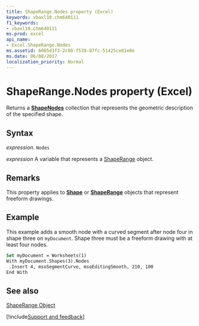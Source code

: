 ```yaml
---
title: ShapeRange.Nodes property (Excel)
keywords: vbaxl10.chm640111
f1_keywords:
- vbaxl10.chm640111
ms.prod: excel
api_name:
- Excel.ShapeRange.Nodes
ms.assetid: 6005d3f3-2c08-f539-87fc-51425ce81e0e
ms.date: 06/08/2017
localization_priority: Normal
---
```



# ShapeRange.Nodes property (Excel)

Returns a  **[ShapeNodes](Excel.ShapeNodes.md)** collection that represents the geometric description of the specified shape.


## Syntax

_expression_. `Nodes`

_expression_ A variable that represents a [ShapeRange](./Excel.ShapeRange.md) object.


## Remarks

This property applies to  **[Shape](Excel.Shape.md)** or **[ShapeRange](Excel.ShapeRange.md)** objects that represent freeform drawings.


## Example

This example adds a smooth node with a curved segment after node four in shape three on  `myDocument`. Shape three must be a freeform drawing with at least four nodes.


```vb
Set myDocument = Worksheets(1) 
With myDocument.Shapes(3).Nodes 
 .Insert 4, msoSegmentCurve, msoEditingSmooth, 210, 100 
End With
```


## See also


[ShapeRange Object](Excel.ShapeRange.md)

[!include[Support and feedback](~/includes/feedback-boilerplate.md)]